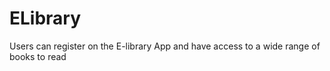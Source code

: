 # ELibrary
Users can register on the E-library App and have access to a wide range of books to read 
